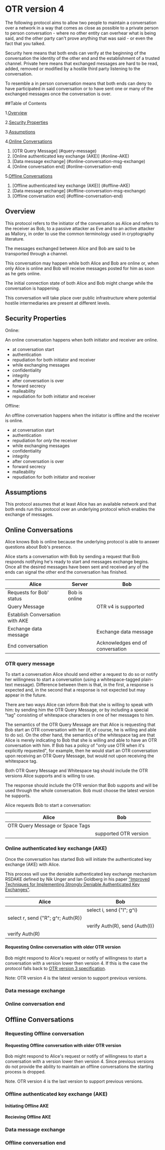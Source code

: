 # OTR version 4

The following protocol aims to allow two people to maintain a conversation over a network in a way that comes as close as possible to a private person to person conversation - where no other entity can overhear what is being said, and the other party can't prove anything that was said - or even the fact that you talked. 

Security here means that both ends can verify at the beginning of the
conversation the identity of the other end and the establishment of a
trusted channel. Private here means that exchanged messages are hard
to be read, added, removed or modified by a hostile third party
listening to the conversation.

To resemble a in person conversation means that both ends can deny to
have participated in said conversation or to have sent one or many of
the exchanged messages once the conversation is over.

##Table of Contents

1.[Overview](#overview)

2.[Security Properties](#security-properties)

3.[Assumptions](#assumptions)

4.[Online Conversations](#online-conversation)
  1. [OTR Query Message] (#query-message)
  2. [Online authenticated key exchange (AKE)] (#online-AKE)
  3. [Data message exchange] (#online-conversation-msg-exchange)
  4. [Online conversation end] (#online-conversation-end)

5.[Offline Conversations](#offline-conversation)
  1. [Offline authenticated key exchange (AKE)] (#offline-AKE)
  2. [Data message exchange] (#offline-conversation-msg-exchange)
  3. [Offline conversation end] (#offline-conversation-end)

## Overview <a name="overview"></a>

This protocol refers to the initiator of the conversation as Alice
and refers to the receiver as Bob, to a passive attacker as Eve and 
to an active attacker as Mallory, in order to use the common 
terminology used in cryptography literature.

The messages exchanged between Alice and Bob are said to be
transported through a channel.

This conversation may happen while both Alice and Bob are online or,
when only Alice is online and Bob will receive messages posted for him
as soon as he gets online.

The initial connection state of both Alice and Bob might change while
the conversation is happening.

This conversation will take place over public infrastructure where
potential hostile intermediaries are present at different levels.

## Security Properties <a name="security-properties"></a>

Online:

An online conversation happens when both initiator and receiver are
online.
* at conversation start
 * authentication
 * repudiation for both initiator and receiver
* while exchanging messages
 * confidentiality
 * integrity
* after conversation is over
 * forward secrecy
 * malleability
 * repudiation for both initiator and receiver

Offline:

An offline conversation happens when the initiator is offline and the receiver is
online.
* at conversation start
 * authentication
 * repudiation for *only* the receiver
* while exchanging messages
 * confidentiality
 * integrity
* after conversation is over
 * forward secrecy
 * malleability
 * repudiation for both initiator and receiver

## Assumptions <a name="assumptions"></a>

This protocol assumes that at least Alice has an available network and that both ends run this protocol over an underlying protocol which enables the exchange of messages.


## Online Conversations <a name="online-conversation"></a>

Alice knows Bob is online because the underlying protocol is
able to answer questions about Bob's presence.

Alice starts a conversation with Bob by sending a request that
Bob responds notifying he's ready to start and messages exchange
begins. Once all the desired messages have been sent and received any
of the ends can signal the other end the conversation has finished.

| Alice                           | Server        | Bob                              |
|---------------------------------|---------------|----------------------------------|
| Requests for Bob' status        | Bob is online |                                  |
| Query Message                   |               | OTR v4 is supported              |
| Establish Conversation with AKE |               |                                  |
| Exchange data message           |               | Exchange data message            |
| End conversation                |               | Acknowledges end of conversation |

### OTR query message <a name="query-message"></a>

To start a conversation Alice should send either a request to do so or
notify her willingness to start a conversation (using a whitespace-tagged
plain-text message). Difference between them is that, in the first,
a response is expected and, in the second that a response is not expected
but may appear in the future.

There are two ways Alice can inform Bob that she is willing to speak
with him: by sending him the OTR Query Message, or by including a special
"tag" consisting of whitespace characters in one of her messages to him.

The semantics of the OTR Query Message are that Alice is requesting that
Bob start an OTR conversation with her (if, of course, he is willing and
able to do so). On the other hand, the semantics of the whitespace tag are
that Alice is merely indicating to Bob that she is willing and able to have
an OTR conversation with him. If Bob has a policy of "only use OTR when it's
explicitly requested", for example, then he would start an OTR conversation
upon receiving an OTR Query Message, but would not upon receiving the
whitespace tag.

Both OTR Query Message and Whitespace tag should include the OTR
versions Alice supports and is willing to use.

The response should include the OTR version that Bob supports and will be used
through the whole conversation. Bob must choose the latest version he supports.

Alice requests Bob to start a conversation:

| Alice                            | Bob                   |
|----------------------------------|-----------------------|
| OTR Query Message or Space Tags  |                       |
|                                  | supported OTR version |


### Online authenticated key exchange (AKE) <a name="online-AKE"></a>

Once the conversation has started Bob will initiate the authenticated key
exchange (AKE) with Alice.

This process will use the deniable authenticated key exchange
mechanism RSDAKE defined by Nik Unger and Ian Goldberg in his paper 
["Improved Techniques for Implementing Strongly Deniable
Authenticated Key Exchanges"][1].

| Alice                              | Bob                            |
|------------------------------------|--------------------------------|
|                                    | select i, send {"I"; g^i}      |
| select r, send {"R"; g^r; Auth(R)} |                                |
|                                    | verify Auth(R), send {Auth(I)} |
| verify Auth(R)                     |                                |

#### Requesting Online conversation with older OTR version

Bob might respond to Alice's request or notify of willingness to start a
conversation with a version lower then version 4. If this is the
case the protocol falls back to [OTR version 3 specification][2].

Note: OTR version 4 is the latest version to support previous versions.

### Data message exchange <a name="online-conversation-msg-exchange"></a>

### Online conversation end <a name="online-conversation-end"></a>

## Offline Conversations <a name="offline-conversation"></a>

### Requesting Offline conversation <a name="offline-conversation-start"></a>

#### Requesting Offline conversation with older OTR version

Bob might respond to Alice's request or notify of willingness to start a
conversation with a version lower then version 4. Since previous
versions do not provide the ability to maintain an offline
conversations the starting process is dropped.

Note. OTR version 4 is the last version to support previous versions.

### Offline authenticated key exchange (AKE) <a name="offline-AKE"></a>

#### Initiating Offline AKE
#### Recieving Offline AKE

### Data message exchange <a name="offline-conversation-msg-exchange"></a>

### Offline conversation end <a name="offline-conversation-end"></a>

[1]: http://cacr.uwaterloo.ca/techreports/2016/cacr2016-06.pdf
[2]: https://otr.cypherpunks.ca/Protocol-v3-4.0.0.html
